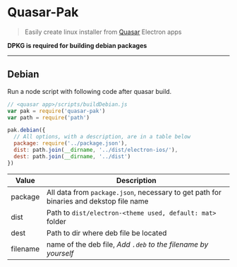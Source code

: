 # Quasar-Pak

> Easily create linux installer from [Quasar](https://quasar-framework.org/) Electron apps

**DPKG is required for building debian packages**

* * *

## Debian

Run a node script with following code after quasar build.

```javascript
// <quasar app>/scripts/buildDebian.js
var pak = require('quasar-pak')
var path = require('path')

pak.debian({
  // All options, with a description, are in a table below
  package: require('../package.json'),
  dist: path.join(__dirname, '../dist/electron-ios/'),
  dest: path.join(__dirname, '../dist')
})
```

| Value    | Description                                                                            |
| -------- | -------------------------------------------------------------------------------------- |
| package  | All data from `package.json`, necessary to get path for binaries and dekstop file name |
| dist     | Path to `dist/electron-<theme used, default: mat>` folder                              |
| dest     | Path to dir where deb file be located                                                  |
| filename | name of the deb file, _Add `.deb` to the filename by yourself_                         |
